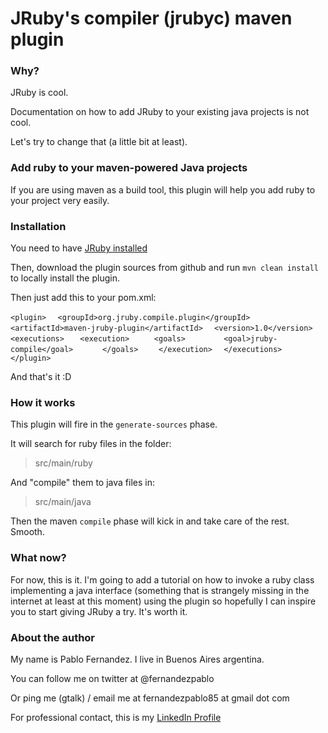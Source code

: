 # JRuby's compiler (jrubyc) maven plugin #

### Why? ###

JRuby is cool. 

Documentation on how to add JRuby to your existing java projects is not cool.

Let's try to change that (a little bit at least).

### Add ruby to your maven-powered Java projects ###

If you are using maven as a build tool, this plugin will help you add ruby to your project very easily.

### Installation ###

You need to have [JRuby installed](http://jruby.org/getting-started)

Then, download the plugin sources from github and run `mvn clean install` to locally install the plugin.

Then just add this to your pom.xml:

`<plugin>`
`  <groupId>org.jruby.compile.plugin</groupId>`
`  <artifactId>maven-jruby-plugin</artifactId>`
`  <version>1.0</version>`
`  <executions>`
`   <execution>`
`     <goals>`
`        <goal>jruby-compile</goal>`
`      </goals>`
`    </execution>`
`  </executions>`
` </plugin>`

And that's it :D

### How it works ###

This plugin will fire in the `generate-sources` phase. 

It will search for ruby files in the folder:

> src/main/ruby

And "compile" them to java files in:

> src/main/java

Then the maven `compile` phase will kick in and take care of the rest. Smooth.

### What now? ###

For now, this is it. I'm going to add a tutorial on how to invoke a ruby class implementing a java interface (something that is strangely missing in the internet at least at this moment) using the plugin so hopefully I can inspire you to start giving JRuby a try. It's worth it.

### About the author ###

My name is Pablo Fernandez. I live in Buenos Aires argentina.

You can follow me on twitter at @fernandezpablo

Or ping me (gtalk) / email me at fernandezpablo85 at gmail dot com

For professional contact, this is my [LinkedIn Profile](http://www.linkedin.com/in/fernandezpablo85)